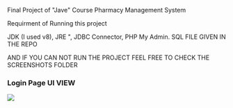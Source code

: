 Final Project of "Jave" Course Pharmacy Management System

Requirment of Running this project

JDK (I used v8),
JRE ",
JDBC Connector,
PHP My Admin.
SQL FILE GIVEN IN THE REPO

AND IF YOU CAN NOT RUN THE PROJECT FEEL FREE TO CHECK THE SCREENSHOTS FOLDER


### Login Page UI VIEW 

<img src="Screenshots/LoginPage.jpg"/>
